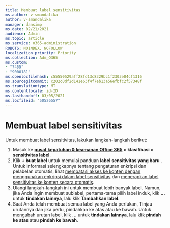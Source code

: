 ```yaml
---
title: Membuat label sensitivitas
ms.author: v-smandalika
author: v-smandalika
manager: dansimp
ms.date: 02/21/2021
audience: Admin
ms.topic: article
ms.service: o365-administration
ROBOTS: NOINDEX, NOFOLLOW
localization_priority: Priority
ms.collection: Adm_O365
ms.custom:
- "7455"
- "9000181"
ms.openlocfilehash: c55550529aff28fd13c8329bc1f2303e04cf1316
ms.sourcegitcommit: c202c0df2d141e63f4f7eb13a56efbfc2f57348f
ms.translationtype: MT
ms.contentlocale: id-ID
ms.lasthandoff: 03/05/2021
ms.locfileid: "50526557"
---
```

# <a name="create-a-sensitivity-label"></a>Membuat label sensitivitas

Untuk membuat label sensitivitas, lakukan langkah-langkah berikut:

1. Masuk ke **[pusat kepatuhan & keamanan Office 365](https://sip.protection.office.com/) > klasifikasi > sensitivitas label**.
2. Klik **+ buat label** untuk memulai panduan **label sensitivitas yang baru** . Untuk informasi selengkapnya tentang pengaturan enkripsi dan pelabelan otomatis, lihat [membatasi akses ke konten dengan menggunakan enkripsi dalam label sensitivitas](https://docs.microsoft.com/microsoft-365/compliance/encryption-sensitivity-labels) dan [menerapkan label sensitivitas ke konten secara otomatis](https://docs.microsoft.com/microsoft-365/compliance/apply-sensitivity-label-automatically).
3. Ulangi langkah-langkah ini untuk membuat lebih banyak label. Namun, jika Anda ingin membuat sublabel, pertama-tama pilih label induk, klik **...** untuk **tindakan lainnya**, lalu klik **Tambahkan label**.
4. Saat Anda telah membuat semua label yang Anda perlukan, Tinjau urutannya dan jika perlu, pindahkan ke atas atau ke bawah. Untuk mengubah urutan label, klik **...** untuk **tindakan lainnya**, lalu klik **pindah ke atas** atau **pindah ke bawah**. 
